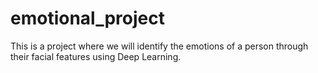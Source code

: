 # emotional_project
This is a project where we will identify the emotions of a person through their facial features using Deep Learning.
